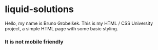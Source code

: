 # liquid-solutions

Hello, my name is Bruno Grobelšek. 
This is my HTML / CSS University project, a simple HTML page with some basic styling. 

<h3> It is not mobile friendly </h3>
